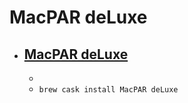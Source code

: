 # MacPAR deLuxe
- [MacPAR deLuxe](https://gp.home.xs4all.nl/Site/MacPAR_deLuxe.html)
  - 
  - 
  - `brew cask install MacPAR deLuxe`
